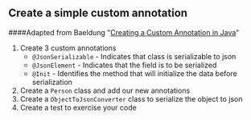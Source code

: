 ## Create a simple custom annotation

####Adapted from Baeldung "[Creating a Custom Annotation in Java](https://www.baeldung.com/java-custom-annotation)"

1. Create 3 custom annotations
   * `@JsonSerializable` - Indicates that class is serializable to json
   * `@JsonElement` - Indicates that the field is to be serialized
   * `@Init` - Identifies the method that will initialize the data before serialization
1. Create a `Person` class and add our new annotations
1. Create a `ObjectToJsonConverter` class to serialize the object to json
1. Create a test to exercise your code